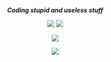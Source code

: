 <div align="center">

***Coding stupid and useless stuff***

![](https://img.shields.io/badge/neovim-%2357A143.svg?&style=for-the-badge&logo=neovim&logoColor=black)
![](https://img.shields.io/badge/rust-%23000000.svg?&style=for-the-badge&logo=rust&logoColor=white)

![](https://github-readme-stats.vercel.app/api/top-langs/?username=Friedchicken-42&layout=compact&hide_title=true&hide_border=true&theme=transparent&langs_count=6)

![](assets/eletric.gif)

</div>
